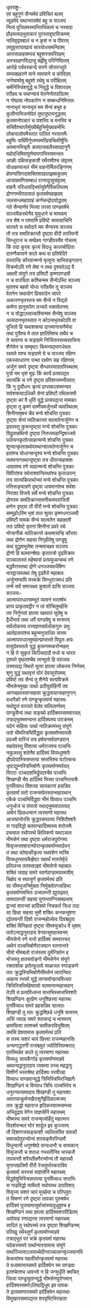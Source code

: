 धृतराष्ट्रः-   
एवं बहुगुणं सैन्यमेवं प्रविचितं बलम्  
व्यूढमेवं यथान्यायमेवं बहु च सञ्जय  
नित्यं पूजितमस्माभिरभिकामं च नस्सदा  
प्रौढमत्यद्भुताकारं पुरस्ताद्दृष्टविक्रमम्  
नातिवृद्वमबालं च न कृशं न च पीवरम्  
लघुवृत्तायतप्रायं सारयोधसमन्वितम्  
आत्तसन्नाहसम्पन्नं बहुशस्त्रपरिग्रहम्  
अस्त्रग्रहणविद्यासु बह्वीषु परिनिष्ठितम्  
आरोहे पर्यवस्कन्दे सरणे सोत्तरप्लुते  
सम्यक्प्रहरणे याने व्यपयाने च कोविदम्  
नागेष्वश्वेषु बहुशो रथेषु च परीक्षितम्  
चर्मनिस्त्रिंशयुद्धे च नियुद्धे च विशारदम्  
परीक्ष्य च यथान्यायं वेतनेनोपपादितम्  
न गोष्ठ्या नोपकारेण न सम्बन्धनिमित्ततः  
नानाभृतं नान्यभृतं मम सैन्यं बभूव ह  
कुलीनाभिजनोपेतं तुष्टपुष्टमनुद्धतम्  
कृतमानोपचारं च यशस्वि च मनस्वि च  
सचिवैश्चापरैर्मुख्यैर्बहुभिर्मुख्यकर्मभिः  
लोकपालोपमैस्तात पालितं नरसत्तमैः  
बहुभिः पार्थिवैर्गुप्तमस्मत्प्रियचिकीर्षुभिः  
अस्मानभिसृतैः कामात्सबलैस्सपदानुगैः  
महोदधिमिवापूर्णमापगाभिस्समन्ततः  
अपक्षैः पक्षिसङ्काशै रथैरश्वैश्च संवृतम्  
योधाक्षय्यजलं भीमं वाहनोर्मितरङ्गिणम्  
क्षेपण्यसिगदाशक्तिशरव्रातझषाकुलम्  
ध्वजाग्रमणिसम्बाधं रत्नपट्टसुसंवृतम्  
वाहनैः परिधावद्भिर्वायुवेगैर्विकल्पितम्  
द्रोणगम्भीरपातालं कृतवर्ममहाह्रदम्  
जलसन्धमहाग्राहं कर्णचन्द्रोदयोद्धतम्  
गते सैन्यार्णवं भित्त्वा तरसा पाण्डवर्षभे  
सञ्जयैकरथेनैव युयुधाने च मामकम्  
तत्र शेषं न पश्यामि प्रविष्टे सव्यसाचिनि  
सात्वते च रथोदारे मम सैन्यस्य सञ्जय  
तौ तत्र समतिक्रान्तौ दृष्ट्वा वीरौ तरस्विनौ  
सिन्धुराजं च सम्प्रेक्ष्य गाण्डीवस्यैव गोचरम्  
किं तदा कुरवः कृत्यं विदधुः कालचोदिताः  
दारुणैकायने काले कथं वा प्रतिपेदिरे  
ग्रस्तान्हि कौरवान्मन्ये मृत्युना चाभिसङ्गतान्  
विक्रमोऽपि रणे तेषां न तथा दृश्यतेऽद्य वै  
अक्षतौ संयुगे तत्र प्रविष्टौ कृष्णपाण्डवौ  
न च वारयिता कश्चिन्मम सैन्येऽस्ति सञ्जय  
मृताश्च बहवो योधाः परीक्ष्यैव तु सञ्जय  
वेतनेन यथायोगं प्रियवादेन चापरे  
अकारणभृतस्तत्र मम सैन्ये न विद्यते  
कर्मणा ह्यनुरूपेण लभ्यते भक्तवेतनम्  
न च योद्धाऽभवत्कश्चिन्मम सैन्येषु सञ्जय  
अल्पदानभृतस्तात न कोऽप्यभृतकोऽपि वा  
पूजितो हि यथाशक्त्या दानमानासनैर्मया  
तथा पुत्रैश्च मे तात ज्ञातिभिश्च तथैव च  
ते चावाप्य च सङ्ग्रामे निर्जितास्सव्यसाचिना  
शैनेयेन च सम्मृष्टाः किमन्यद्भागधेयतः  
रक्ष्यते यश्च सङ्ग्रामे ये च सञ्जय रक्षिणः  
एकस्साधारणः पन्था रक्ष्येण सह रक्षिणाम्  
अर्जुनं समरे दृष्ट्वा सैन्धवस्याग्रतस्स्थितम्  
पुत्रो मम भृशं मूढः किं कार्यं प्रत्यपद्यत  
सात्यकिं च रणे दृष्ट्वा प्रविशन्तमभीतवत्  
किं नु दुर्योधनः कृत्यं प्राप्तकालममन्यत  
सर्वशक्त्याऽधिकौ सेनां प्रविष्टौ रथिसत्तमौ  
दृष्ट्वा कां वै धृतिं युद्धे प्रत्यपद्यन्त मामकाः  
दृष्ट्वा तु कृष्णं वार्ष्णेयमर्जुनार्थे व्यवस्थितम्  
शिनीनामृषभं चैव मन्ये शोचन्ति पुत्रकाः  
दृष्ट्वा सेनां व्यतिक्रान्तां सात्वतेनार्जुनेन च  
द्रवतस्तु कुरून्दृष्ट्वा मन्ये शोचन्ति पुत्रकाः  
विद्रुतान्रथिनो दृष्ट्वा निरुत्साहान्द्विषज्जये  
पलायनकृतोत्साहान्मन्ये शोचन्ति पुत्रकाः  
शून्यान्कृतान्रथोपस्थान्सात्वतेनार्जुनेन च  
हतांश्च योधान्सन्दृश्य मन्ये शोचन्ति पुत्रकाः  
व्यश्वनागरथान्दृष्ट्वा तत्र धीरान्सहस्रशः  
धावतश्च रणे व्यग्रान्मन्ये शोचन्ति पुत्रकाः  
विवीरांश्च रथेभाश्वान्विरथांश्च कृतान्नरान्  
तत्र सात्यकिपार्थाभ्यां मन्ये शोचन्ति पुत्रकाः  
पत्तिसङ्घान्रणे दृष्ट्वा धावमानांश्च सर्वशः  
निराशा विजये सर्वे मन्ये शोचन्ति पुत्रकाः  
द्रोणस्य समतिक्रान्तावनीकमपराजितौ  
क्षणेन दृष्ट्वा तौ वीरौ मन्ये शोचन्ति पुत्रकाः  
सम्मूढोऽस्मि भृशं तात श्रुत्वा कृष्णधनञ्जयौ  
प्रविष्टौ मामकं सैन्यं सात्वतेन सहाक्षतौ  
ततः प्रविष्टे पृतनां शिनीनां प्रवरे रथे  
भोजानीकं व्यतिक्रान्ते कथमासन्हि कौरवाः  
तथा द्रोणेन सहसा निगृहीतेषु पाण्डुषु  
कथं युद्धमभूत्तेषा तन्ममाचक्ष्व सञ्जय  
द्रोणो हि बलवान्श्रेष्ठः कृतास्त्रो दृढविक्रमः  
पाञ्चालास्तं महेष्वासं प्रत्ययुध्यन्कथं रणे  
बद्धवैरास्तथा द्रोणे धनञ्जयवधैषिणः  
भारद्वाजस्तथा तेषु दृढवैरो महाबलः  
अर्जुनश्चापि यच्चक्रे सिन्धुराजवधं प्रति  
तन्मे सर्वं समाचक्ष्व कुशलो ह्यसि सञ्जय  
सञ्जयः-   
आत्मापराधात्सम्भूतं व्यसनं भरतर्षभ  
प्राप्य प्राकृतवद्वीर न त्वं शोचितुमर्हसि  
तव निर्गुणतां ज्ञात्वा पक्षपातं सुतेषु च  
द्वैधीभावं तथा धर्मे पाण्डवेषु च मत्सरम्   
सर्वलोकस्य तत्त्वज्ञस्सर्वलोकगुरुः प्रभुः  
आर्तप्रलापांश्च बहून्मनुजाधिप सत्तम  
आत्मापराधात्सुमहान्प्राप्तस्ते विपुलः क्षयः  
वासुदेवस्ततो युद्धं कुरूणामकरोन्महत्  
न हि ते सुकृतं किञ्चिदादौ मध्ये च भारत  
दृश्यते पृष्ठतश्चैव त्वन्मूलो हि पराजयः  
तस्मादद्य स्थिरो भूत्वा ज्ञात्वा लोकस्य निर्णयम्  
शृणु युद्धं यथावृत्तं घोरं देवासुरोपमम्  
प्रविष्टे तव सैन्यं तु शैनेये सत्यविक्रमे  
भीमसेनमुखाः पार्थाः प्रतीयुर्वाहिनीं तव  
आगच्छतस्तान्सहसा क्रुद्धरूपान्सहानुगान्  
दधारैको रणे पाण्डून्कृतवर्मा महारथः  
यथोद्वृत्तं वारयते वेलेव सलिलार्णवम्  
पाण्डुसैन्यं तथा सङ्ख्ये हार्दिक्यस्समवारयत्  
तत्राद्भुतममन्यन्त हार्दिक्यस्य पराक्रमम्  
यदेनं सहिताः पार्था नातिक्रामंस्तु संयुगे  
ततो भीमस्त्रिभिर्विद्ध्वा कृतवर्माणमायसैः  
प्रदध्मौ वारिजं तत्र हर्षयन्सर्वपाण्डवान्  
सहदेवस्तु विंशत्या धर्मराजश्च पञ्चभिः  
नकुलस्तु शतेनैव हार्दिक्यं विव्यधुश्शरैः  
द्रौपदेयास्त्रिसप्तत्या सप्तभिश्च घटोत्कचः  
धृष्टद्युम्नस्त्रिभिर्बाणैः कृतवर्माणमर्पयत्  
विराटः पञ्चदशभिर्द्रुपदश्चैव पञ्चभिः  
शिखण्डी चैव हार्दिक्यं भित्त्वा पञ्चभिरायसैः  
पुनर्विव्याध विंशत्या सायकानां हसन्निव  
कृतवर्मा ततो राजन्सर्वतस्तान्महारथान्  
एकैकं पञ्चभिर्विद्ध्वा भीमं विव्याध पञ्चभिः  
धनुर्ध्वजं च संयत्तो रथाद्भूमावपातयत्  
अथैनं छिन्नधन्वानं त्वरमाणो महारथः  
आजघानोरसि क्रुद्धस्सप्तत्या निशितैश्शरैः  
स गाढविद्धो बलवान्हार्दिक्यस्य शरोत्तमैः  
प्रचचाल रथोपस्थे क्षितिकम्पे यथाऽचलः  
भीमसेनं तथा दृष्ट्वा धर्मराजपुरोगमाः  
विसृजन्तश्शरान्घोरान्कृतवर्माणमार्दयन्  
तं तथा कोष्ठकीकृत्य रथवंशेन मारिष  
विव्यधुस्सायकैर्हृष्टा रक्षार्थं मारुतेर्मृधे  
प्रतिलभ्य ततस्सञ्ज्ञां भीमसेनो महाबलः  
शक्तिं जग्राह समरे स्वर्णदण्डामयस्मयीम्  
चिक्षेप च रथात्तूर्णं कृतवर्मरथं प्रति  
सा भीमभुजनिर्मुक्ता निर्मुक्तोरगसन्निभा  
कृतवर्माणमभितः प्रज्वलन्ती ह्युपाद्रवत्  
तामापतन्तीं सहसा युगान्ताग्निसमप्रभाम्  
द्वाभ्यां शराभ्यां हार्दिक्यो निचकर्त त्रिधा तदा  
सा छिन्ना सहसा भूमौ शक्तिः कनकभूषणा  
द्योतयन्ती दिशो राजन्महोल्केव दिवश्च्युता  
शक्तिं विनिहतां दृष्ट्वा भीमश्चुक्रोध वै भृशम्  
ततोऽन्यद्धनुरादाय वेगवत्सुमहास्वनम्  
भीमसेनो रणे यत्तो हार्दिक्यं समवारयत्  
अथैनं पञ्चभिर्बाणैराजघान स्तनान्तरे  
भीमो भीमबलो राजंस्तव दुर्मन्त्रितेन ह  
भोजस्तु क्षतसर्वाङ्गो भीमसेनेन संयुगे  
रक्ताशोक इवोत्फुल्लो व्यभ्राजत रणाङ्कणे  
ततः क्रुद्धस्त्रिभिर्बाणैर्भीमसेनं त्वरान्वितः  
आहत्य रभसो युद्धे तान्सर्वान्प्रत्यविध्यत  
त्रिभिस्त्रिभिर्महेष्वासो यतमानान्महारथान्  
तेऽपि तं प्रत्यविध्यन्त सप्तभिस्सप्तभिश्शरैः  
शिखण्डिनः क्षुरप्रेण धनुश्छित्त्वा महारथः  
पुनर्विव्याध समरे प्रहसन्निव सात्वतः  
शिखण्डी तु ततः क्रुद्धश्छिन्ने धनुषि सत्वरम्  
असिं जग्राह समरे शतचन्द्रं च भास्वरम्  
भ्रामयित्वा ततश्चर्म चामीकरविभूषितम्  
तमसिं प्रेषयामास कृतवर्मरथं प्रति  
स तस्य सशरं चापं छित्त्वा राजन्महानसिः  
अभ्यगाद्धरणीं राजंश्च्युतं ज्योतिरिवाम्बरात्  
एतस्मिन्नेव काले तु त्वरमाणा महारथाः  
विव्यधुः सायकैर्गाढं कृतवर्माणमाहवे  
अथान्यद्धनुरादाय त्यक्त्वा तच्च महद्धनुः  
विशीर्णं भरतश्रेष्ठ हार्दिक्यः परवीरहा  
विव्याध पाण्डवान्युद्धे त्रिभिस्त्रिभिरजिह्मगैः  
शिखण्डिनं च विव्याध त्रिभिः पञ्चभिरेव च  
धनुरन्यत्समादाय शिखण्डी तु महायशाः  
अवारयत्कूर्मनखैराशुगैर्हृदिकात्मजम्  
ततः क्रुद्धो महाराज हृदिकस्यात्मसम्भवः  
अभिदुद्राव वेगेन याज्ञसेनिं महारथम्  
भीष्मस्य समरे राजन्मृत्योर्हेतुं महात्मनः  
विदर्शयन्बलं घोरं शार्दूल इव कुञ्जरम्  
तौ दिशागजसङ्काशौ ज्वलिताविव पावकौ  
समासदेतुरन्योन्यं शरसङ्घैररिन्दमौ  
विधुन्वानौ धनुश्श्रेष्ठे सन्दधानौ च सायकान्  
विसृजन्तौ च शतधा गभस्तीनिव भास्करौ  
तापयन्तौ शरैस्तीक्ष्णैरन्योन्यं तौ महारथौ  
युगान्तप्रतिमौ वीरौ रेजतुर्भास्कराविव  
कृतवर्मा सरभसं याज्ञसेनिं महारथम्  
विद्ध्वेषुभिस्त्रिसप्तत्या पुनर्विव्याध सप्तभिः  
स गाढविद्धो व्यथितो रथोपस्थ उपाविशत्  
विसृज्य सशरं चापं मूर्च्छया च परिप्लुतः  
तं विषण्णं रणे दृष्ट्वा तावका पुरुषर्षभ  
हार्दिक्यं पूजयामासुर्वासांस्यादुधुवुश्च ह  
शिखण्डिनं तथा ज्ञात्वा हार्दिक्यशरपीडितम्  
अपोवाह रणाद्यन्ता त्वरमाणो महारथम्  
सादितं तु रथोपस्थे तत्र दृष्ट्वा शिखण्डिनम्  
परिवव्रू रथैस्तूर्णं कृतवर्माणमाहवे  
तत्राद्भुतं परं चक्रे कृतवर्मा महारथः  
यदेकस्समरे पार्थान्वारयामास संयुगे  
पार्थाञ्जित्वाऽजयच्चेदीन्पाञ्चालान्सृञ्जयानपि  
केकयांश्च महावीर्यान्कृतवर्मा महारथः  
ते वध्यमानास्समरे हार्दिक्येन स्म पाण्डवाः  
इतश्चेतश्च धावन्तो न हि जग्मुर्धृतिं क्वचित्  
जित्वा पाण्डुसुतान्युद्धे भीमसेनपुरोगमान्  
हार्दिक्यस्समरेऽतिष्ठद्विधूम इव पावकः  
ते द्राव्यमाणास्समरे हार्दिक्येन महारथाः  
विमुखास्समपद्यन्त शरवृष्टिभिराहताः   
